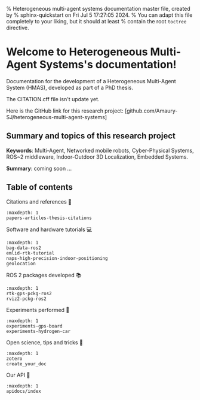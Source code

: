 % Heterogeneous multi-agent systems documentation master file, created by
% sphinx-quickstart on Fri Jul  5 17:27:05 2024.
% You can adapt this file completely to your liking, but it should at least
% contain the root `toctree` directive.

# Welcome to Heterogeneous Multi-Agent Systems's documentation!

Documentation for the development of a Heterogeneous Multi-Agent System (HMAS), developed as part of a PhD thesis.

The CITATION.cff file isn't update yet.

Here is the GitHub link for this research project: [github.com/Amaury-SJ/heterogeneous-multi-agent-systems]

## Summary and topics of this research project

**Keywords**: Multi-Agent, Networked mobile robots, Cyber-Physical Systems, ROS~2 middleware, Indoor-Outdoor 3D Localization, Embedded Systems.

**Summary**: coming soon ...

## Table of contents

Citations and references 📔

```{toctree}
:maxdepth: 1
papers-articles-thesis-citations
```

Software and hardware tutorials 💻

```{toctree}
:maxdepth: 1
bag-data-ros2
emlid-rtk-tutorial
naps-high-precision-indoor-positioning
geolocation
```

ROS 2 packages developed 📚

```{toctree}
:maxdepth: 1
rtk-gps-pckg-ros2
rviz2-pckg-ros2
```

Experiments performed 🤖

```{toctree}
:maxdepth: 1
experiments-gps-board
experiments-hydrogen-car
```

Open science, tips and tricks 🧮

```{toctree}
:maxdepth: 1
zotero
create_your_doc
```

Our API 💾

```{toctree}
:maxdepth: 1
apidocs/index
```

[GitHub page]: https://github.com/Amaury-SJ/heterogeneous-multi-agent-systems